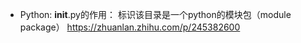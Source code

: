 + Python: __init__.py的作用： 标识该目录是一个python的模块包（module package）
https://zhuanlan.zhihu.com/p/245382600
